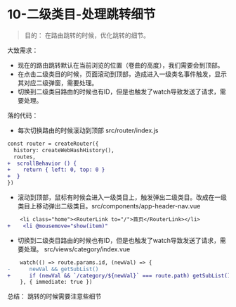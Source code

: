 # 10-二级类目-处理跳转细节

> 目的： 在路由跳转的时候，优化跳转的细节。

大致需求：
- 现在的路由跳转默认在当前浏览的位置（卷曲的高度），我们需要会到顶部。
- 在点击二级类目的时候，页面滚动到顶部，造成进入一级类名事件触发，显示其对应二级弹窗，需要处理。
- 切换到二级类目路由的时候也有ID，但是也触发了watch导致发送了请求，需要处理。

落的代码：
- 每次切换路由的时候滚动到顶部 src/router/index.js
```diff
const router = createRouter({
  history: createWebHashHistory(),
  routes,
+  scrollBehavior () {
+    return { left: 0, top: 0 }
+  }
})
```

- 滚动到顶部，鼠标有时候会进入一级类目上，触发弹出二级类目。改成在一级类目上移动弹出二级类目。src/components/app-header-nav.vue
```diff
    <li class="home"><RouterLink to="/">首页</RouterLink></li>
+    <li @mousemove="show(item)"
```

- 切换到二级类目路由的时候也有ID，但是也触发了watch导致发送了请求，需要处理。 src/views/category/index.vue
```diff
    watch(() => route.params.id, (newVal) => {
-      newVal && getSubList()
+      if (newVal && `/category/${newVal}` === route.path) getSubList()
    }, { immediate: true })
```
总结： 跳转的时候需要注意些细节

